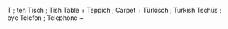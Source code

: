 T ; teh
Tisch ; Tish Table +
Teppich ; Carpet +
Türkisch ; Turkish
Tschüs ; bye
Telefon ; Telephone ~

